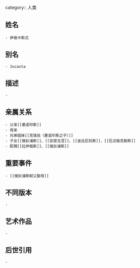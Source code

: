 category:: 人类
## 姓名
	- 伊俄卡斯忒
## 别名
	- Jocasta
## 描述
	-
## 亲属关系
	- 父亲[[墨诺叩斯]]
	- 母亲
	- 兄弟姐妹[[克瑞翁（墨诺叩斯之子）]]
	- 子女[[俄狄浦斯]]、[[安提戈涅]]、[[波吕尼刻斯]]、[[厄忒俄克勒斯]]
	- 配偶[[拉伊俄斯]]、[[俄狄浦斯]]
## 重要事件
	- [[俄狄浦斯弑父娶母]]
## 不同版本
	-
## 艺术作品
	-
## 后世引用
	-
